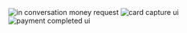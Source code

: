 <div class="third-width-img">
	<img alt="in conversation money request" src="../images/stripe_web_request.png" />
	<img alt="card capture ui" src="../images/stripe_web_card_input.png" />
	<img alt="payment completed ui" src="../images/stripe_web_completed.png" />
</div>
